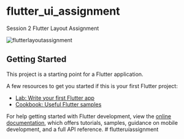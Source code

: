 # flutter_ui_assignment

Session 2 Flutter Layout Assignment

![flutterlayoutassignment](https://github.com/user-attachments/assets/a890d4b7-1ac0-4721-a834-57fc73f92204)


## Getting Started

This project is a starting point for a Flutter application.

A few resources to get you started if this is your first Flutter project:

- [Lab: Write your first Flutter app](https://docs.flutter.dev/get-started/codelab)
- [Cookbook: Useful Flutter samples](https://docs.flutter.dev/cookbook)

For help getting started with Flutter development, view the
[online documentation](https://docs.flutter.dev/), which offers tutorials,
samples, guidance on mobile development, and a full API reference.
#   f l u t t e r _ u i _ a s s i g n m e n t 
 
 
